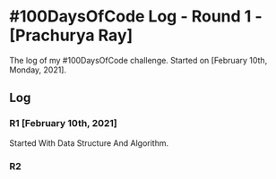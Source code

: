 # #100DaysOfCode Log - Round 1 - [Prachurya Ray]

The log of my #100DaysOfCode challenge. Started on [February 10th, Monday, 2021].

## Log

### R1 [February 10th, 2021]
Started With Data Structure And Algorithm.

### R2
